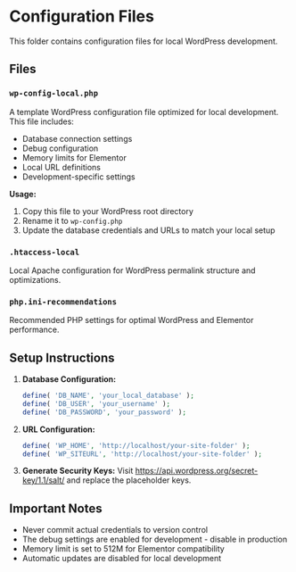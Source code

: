 # Configuration Files

This folder contains configuration files for local WordPress development.

## Files

### `wp-config-local.php`
A template WordPress configuration file optimized for local development. This file includes:

- Database connection settings
- Debug configuration
- Memory limits for Elementor
- Local URL definitions
- Development-specific settings

**Usage:**
1. Copy this file to your WordPress root directory
2. Rename it to `wp-config.php`
3. Update the database credentials and URLs to match your local setup

### `.htaccess-local`
Local Apache configuration for WordPress permalink structure and optimizations.

### `php.ini-recommendations`
Recommended PHP settings for optimal WordPress and Elementor performance.

## Setup Instructions

1. **Database Configuration:**
   ```php
   define( 'DB_NAME', 'your_local_database' );
   define( 'DB_USER', 'your_username' );
   define( 'DB_PASSWORD', 'your_password' );
   ```

2. **URL Configuration:**
   ```php
   define( 'WP_HOME', 'http://localhost/your-site-folder' );
   define( 'WP_SITEURL', 'http://localhost/your-site-folder' );
   ```

3. **Generate Security Keys:**
   Visit https://api.wordpress.org/secret-key/1.1/salt/ and replace the placeholder keys.

## Important Notes

- Never commit actual credentials to version control
- The debug settings are enabled for development - disable in production
- Memory limit is set to 512M for Elementor compatibility
- Automatic updates are disabled for local development
